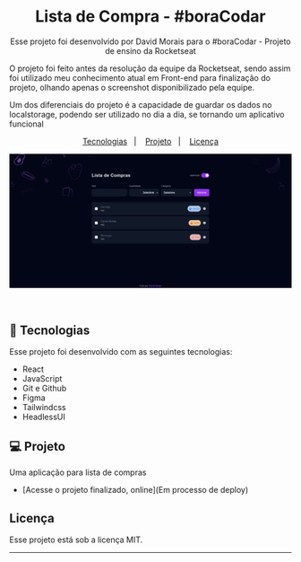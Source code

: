 <h1 align="center">Lista de Compra - #boraCodar </h1>

<p align="center">
Esse projeto foi desenvolvido por David Morais para o #boraCodar - Projeto de ensino da Rocketseat<br/>
<p align="left">O projeto foi feito antes da resolução da equipe da Rocketseat, sendo assim foi utilizado meu conhecimento atual em Front-end para finalização do projeto, olhando apenas o screenshot disponibilizado pela equipe.</p>
<p align="left">Um dos diferenciais do projeto é a capacidade de guardar os dados no localstorage, podendo ser utilizado no dia a dia, se tornando um aplicativo funcional</p>

<p align="center">
  <a href="#-tecnologias">Tecnologias</a>&nbsp;&nbsp;&nbsp;|&nbsp;&nbsp;&nbsp;
  <a href="#-projeto">Projeto</a>&nbsp;&nbsp;&nbsp;|&nbsp;&nbsp;&nbsp;
  <a href="#memo-licença">Licença</a>
</p>

<p align="center">
  <img alt="Tela do Aplicativo" src="src/assets/screen.png">
</p>

<br>

## 🚀 Tecnologias

Esse projeto foi desenvolvido com as seguintes tecnologias:

- React
- JavaScript
- Git e Github
- Figma
- Tailwindcss
- HeadlessUI

## 💻 Projeto

 Uma aplicação para lista de compras

- [Acesse o projeto finalizado, online](Em processo de deploy)

## Licença

Esse projeto está sob a licença MIT.

---